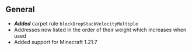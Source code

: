 ## General

- ***Added*** carpet rule `blockDropStackVelocityMultiple`
- Addresses now listed in the order of their weight which increases when used
- Added support for Minecraft 1.21.7
